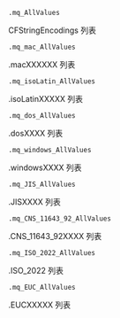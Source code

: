 ```
.mq_AllValues
```

CFStringEncodings 列表

```
.mq_mac_AllValues
```

.macXXXXXX 列表

```
.mq_isoLatin_AllValues
```

.isoLatinXXXXX 列表

```
.mq_dos_AllValues
```

.dosXXXX 列表

```
.mq_windows_AllValues
```

.windowsXXXX 列表

```
.mq_JIS_AllValues
```

.JISXXXX 列表

```
.mq_CNS_11643_92_AllValues
```

.CNS\_11643\_92XXXX 列表

```
.mq_ISO_2022_AllValues
```

.ISO\_2022 列表

```
.mq_EUC_AllValues
```

.EUCXXXXX 列表